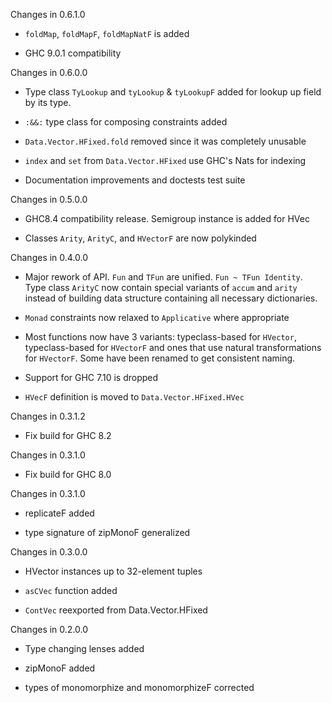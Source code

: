 Changes in 0.6.1.0

  * `foldMap`, `foldMapF`, `foldMapNatF` is added

  * GHC 9.0.1 compatibility


Changes in 0.6.0.0

  * Type class `TyLookup` and `tyLookup` & `tyLookupF` added for lookup up field
    by its type.

  * `:&&:` type class for composing constraints added

  * `Data.Vector.HFixed.fold` removed since it was completely unusable
  
  * `index` and `set` from `Data.Vector.HFixed` use GHC's Nats for indexing

  * Documentation improvements and doctests test suite


Changes in 0.5.0.0

  * GHC8.4 compatibility release. Semigroup instance is added for HVec
  
  * Classes `Arity`, `ArityC`, and `HVectorF` are now polykinded

Changes in 0.4.0.0

  * Major rework of API. `Fun` and `TFun` are unified. `Fun ~ TFun Identity`.
    Type class `ArityC` now contain special variants of `accum` and
    `arity` instead of building data structure containing all necessary dictionaries.

  * `Monad` constraints now relaxed to `Applicative` where appropriate

  * Most functions now have 3 variants: typeclass-based for `HVector`,
    typeclass-based for `HVectorF` and ones that use natural transformations for
    `HVectorF`. Some have been renamed to get consistent naming.

  * Support for GHC 7.10 is dropped

  * `HVecF` definition is moved to `Data.Vector.HFixed.HVec`

Changes in 0.3.1.2

  * Fix build for GHC 8.2

Changes in 0.3.1.0

  * Fix build for GHC 8.0


Changes in 0.3.1.0

  * replicateF added

  * type signature of zipMonoF generalized


Changes in 0.3.0.0

  * HVector instances up to 32-element tuples

  * `asCVec` function added

  * `ContVec` reexported from Data.Vector.HFixed


Changes in 0.2.0.0

  * Type changing lenses added

  * zipMonoF added

  * types of monomorphize and monomorphizeF corrected
